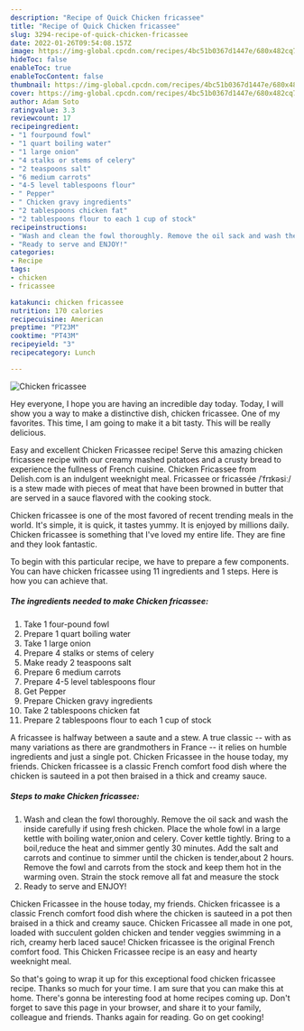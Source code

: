```yaml
---
description: "Recipe of Quick Chicken fricassee"
title: "Recipe of Quick Chicken fricassee"
slug: 3294-recipe-of-quick-chicken-fricassee
date: 2022-01-26T09:54:08.157Z
image: https://img-global.cpcdn.com/recipes/4bc51b0367d1447e/680x482cq70/chicken-fricassee-recipe-main-photo.jpg
hideToc: false
enableToc: true
enableTocContent: false
thumbnail: https://img-global.cpcdn.com/recipes/4bc51b0367d1447e/680x482cq70/chicken-fricassee-recipe-main-photo.jpg
cover: https://img-global.cpcdn.com/recipes/4bc51b0367d1447e/680x482cq70/chicken-fricassee-recipe-main-photo.jpg
author: Adam Soto
ratingvalue: 3.3
reviewcount: 17
recipeingredient:
- "1 fourpound fowl"
- "1 quart boiling water"
- "1 large onion"
- "4 stalks or stems of celery"
- "2 teaspoons salt"
- "6 medium carrots"
- "4-5 level tablespoons flour"
- " Pepper"
- " Chicken gravy ingredients"
- "2 tablespoons chicken fat"
- "2 tablespoons flour to each 1 cup of stock"
recipeinstructions:
- "Wash and clean the fowl thoroughly. Remove the oil sack and wash the inside carefully if using fresh chicken. Place the whole fowl in a large kettle with boiling water,onion and celery. Cover kettle tightly. Bring to a boil,reduce the heat and simmer gently 30 minutes. Add the salt and carrots and continue to simmer until the chicken is tender,about 2 hours. Remove the fowl and carrots from the stock and keep them hot in the warming oven. Strain the stock remove all fat and measure the stock"
- "Ready to serve and ENJOY!"
categories:
- Recipe
tags:
- chicken
- fricassee

katakunci: chicken fricassee 
nutrition: 170 calories
recipecuisine: American
preptime: "PT23M"
cooktime: "PT43M"
recipeyield: "3"
recipecategory: Lunch

---
```



![Chicken fricassee](https://img-global.cpcdn.com/recipes/4bc51b0367d1447e/680x482cq70/chicken-fricassee-recipe-main-photo.jpg)

Hey everyone, I hope you are having an incredible day today. Today, I will show you a way to make a distinctive dish, chicken fricassee. One of my favorites. This time, I am going to make it a bit tasty. This will be really delicious.

Easy and excellent Chicken Fricassee recipe! Serve this amazing chicken fricassee recipe with our creamy mashed potatoes and a crusty bread to experience the fullness of French cuisine. Chicken Fricassee from Delish.com is an indulgent weeknight meal. Fricassee or fricassée /ˈfrɪkəsiː/ is a stew made with pieces of meat that have been browned in butter that are served in a sauce flavored with the cooking stock.

Chicken fricassee is one of the most favored of recent trending meals in the world. It's simple, it is quick, it tastes yummy. It is enjoyed by millions daily. Chicken fricassee is something that I've loved my entire life. They are fine and they look fantastic.


To begin with this particular recipe, we have to prepare a few components. You can have chicken fricassee using 11 ingredients and 1 steps. Here is how you can achieve that.

<!--inarticleads1-->

##### The ingredients needed to make Chicken fricassee:

1. Take 1 four-pound fowl
1. Prepare 1 quart boiling water
1. Take 1 large onion
1. Prepare 4 stalks or stems of celery
1. Make ready 2 teaspoons salt
1. Prepare 6 medium carrots
1. Prepare 4-5 level tablespoons flour
1. Get  Pepper
1. Prepare  Chicken gravy ingredients
1. Take 2 tablespoons chicken fat
1. Prepare 2 tablespoons flour to each 1 cup of stock


A fricassee is halfway between a saute and a stew. A true classic -- with as many variations as there are grandmothers in France -- it relies on humble ingredients and just a single pot. Chicken Fricassee in the house today, my friends. Chicken fricassee is a classic French comfort food dish where the chicken is sauteed in a pot then braised in a thick and creamy sauce. 

<!--inarticleads2-->

##### Steps to make Chicken fricassee:

1. Wash and clean the fowl thoroughly. Remove the oil sack and wash the inside carefully if using fresh chicken. Place the whole fowl in a large kettle with boiling water,onion and celery. Cover kettle tightly. Bring to a boil,reduce the heat and simmer gently 30 minutes. Add the salt and carrots and continue to simmer until the chicken is tender,about 2 hours. Remove the fowl and carrots from the stock and keep them hot in the warming oven. Strain the stock remove all fat and measure the stock
1. Ready to serve and ENJOY!

Chicken Fricassee in the house today, my friends. Chicken fricassee is a classic French comfort food dish where the chicken is sauteed in a pot then braised in a thick and creamy sauce. Chicken Fricassee all made in one pot, loaded with succulent golden chicken and tender veggies swimming in a rich, creamy herb laced sauce! Chicken fricassee is the original French comfort food. This Chicken Fricassee recipe is an easy and hearty weeknight meal. 

So that's going to wrap it up for this exceptional food chicken fricassee recipe. Thanks so much for your time. I am sure that you can make this at home. There's gonna be interesting food at home recipes coming up. Don't forget to save this page in your browser, and share it to your family, colleague and friends. Thanks again for reading. Go on get cooking!
